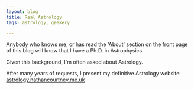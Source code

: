 ```yaml
---
layout: blog
title: Real Astrology
tags: astrology, geekery

---
```


Anybody who knows me, or has read the 'About' section on the front page of this blog will know that I have a Ph.D. in Astrophysics.

Given this background, I'm often asked about Astrology.

After many years of requests, I present my definitive Astrology website: [astrology.nathancourtney.me.uk](//astrology.nathancourtney.me.uk)

